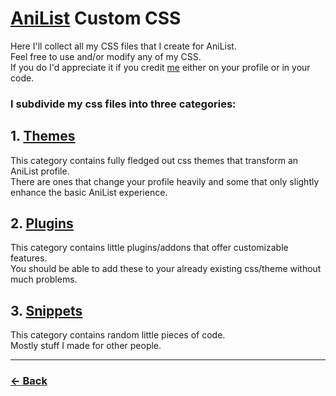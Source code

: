 # [AniList](https://anilist.co/home) Custom CSS
Here I'll collect all my CSS files that I create for AniList.<br>
Feel free to use and/or modify any of my CSS.<br>
If you do I'd appreciate it if you credit [me](https://anilist.co/user/Anzu/) either on your profile or in your code.<br>

### I subdivide my css files into three categories:

## 1. [Themes]()
This category contains fully fledged out css themes that transform an AniList profile.<br>
There are ones that change your profile heavily and some that only slightly enhance the basic AniList experience.

## 2. [Plugins](https://anzuftnw.github.io/anilist-css/plugins/)
This category contains little plugins/addons that offer customizable features.<br>
You should be able to add these to your already existing css/theme without much problems.

## 3. [Snippets]()
This category contains random little pieces of code.<br>
Mostly stuff I made for other people.

---
### [<- Back](https://anzuftnw.github.io/)
